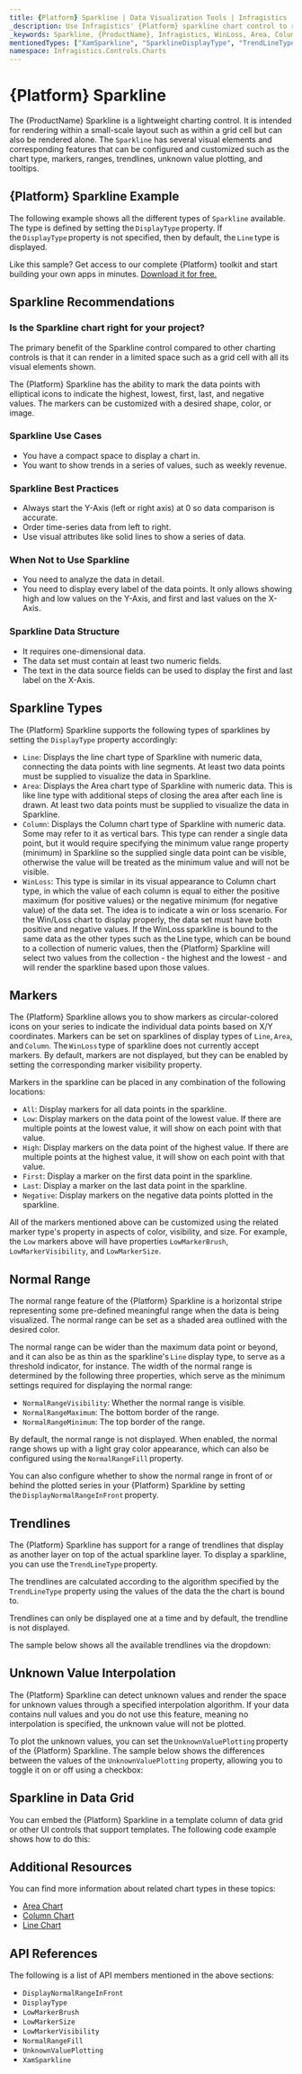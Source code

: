 ```yaml
---
title: {Platform} Sparkline | Data Visualization Tools | Infragistics
_description: Use Infragistics' {Platform} sparkline chart control to render in a small scale layout such as a grid cell or stand alone. Learn about the {ProductName} sparkline chart configurable elements!
_keywords: Sparkline, {ProductName}, Infragistics, WinLoss, Area, Column
mentionedTypes: ["XamSparkline", "SparklineDisplayType", "TrendLineType"]
namespace: Infragistics.Controls.Charts
---
```


# {Platform} Sparkline

The {ProductName} Sparkline is a lightweight charting control. It is intended for rendering within a small-scale layout such as within a grid cell but can also be rendered alone. The `Sparkline` has several visual elements and corresponding features that can be configured and customized such as the chart type, markers, ranges, trendlines, unknown value plotting, and tooltips.

## {Platform} Sparkline Example

The following example shows all the different types of `Sparkline` available. The type is defined by setting the `DisplayType` property. If the `DisplayType` property is not specified, then by default, the `Line` type is displayed.

<code-view style="height: 450px"
           data-demos-base-url="{environment:dvDemosBaseUrl}"
           iframe-src="{environment:dvDemosBaseUrl}/charts/sparkline-display-types"
           github-src="charts/sparkline/display-types"
           alt="{Platform} Sparkline Example" >
</code-view>

<div class="divider--half"></div>

Like this sample? Get access to our complete {Platform} toolkit and start building your own apps in minutes. <a href="{environment:infragisticsBaseUrl}/products/{ProductSpinal}/download">Download it for free.</a>

## Sparkline Recommendations

### Is the Sparkline chart right for your project?

The primary benefit of the Sparkline control compared to other charting controls is that it can render in a limited space such as a grid cell with all its visual elements shown.

The {Platform} Sparkline has the ability to mark the data points with elliptical icons to indicate the highest, lowest, first, last, and negative values. The markers can be customized with a desired shape, color, or image.

### Sparkline Use Cases

- You have a compact space to display a chart in.
- You want to show trends in a series of values, such as weekly revenue.

### Sparkline Best Practices

- Always start the Y-Axis (left or right axis) at 0 so data comparison is accurate.
- Order time-series data from left to right.
- Use visual attributes like solid lines to show a series of data.

### When Not to Use Sparkline

- You need to analyze the data in detail.
- You need to display every label of the data points. It only allows showing high and low values on the Y-Axis, and first and last values on the X-Axis.

### Sparkline Data Structure

- It requires one-dimensional data.
- The data set must contain at least two numeric fields.
- The text in the data source fields can be used to display the first and last label on the X-Axis.

## Sparkline Types

The {Platform} Sparkline supports the following types of sparklines by setting the `DisplayType` property accordingly:

- `Line`:  Displays the line chart type of Sparkline with numeric data, connecting the data points with line segments. At least two data points must be supplied to visualize the data in Sparkline.
- `Area`: Displays the Area chart type of Sparkline with numeric data. This is like line type with additional steps of closing the area after each line is drawn. At least two data points must be supplied to visualize the data in Sparkline.
- `Column`: Displays the Column chart type of Sparkline with numeric data. Some may refer to it as vertical bars. This type can render a single data point, but it would require specifying the minimum value range property (minimum) in Sparkline so the supplied single data point can be visible, otherwise the value will be treated as the minimum value and will not be visible.
- `WinLoss`: This type is similar in its visual appearance to Column chart type, in which the value of each column is equal to either the positive maximum (for positive values) or the negative minimum (for negative value) of the data set. The idea is to indicate a win or loss scenario. For the Win/Loss chart to display properly, the data set must have both positive and negative values. If the WinLoss sparkline is bound to the same data as the other types such as the Line type, which can be bound to a collection of numeric values, then the {Platform} Sparkline will select two values from the collection - the highest and the lowest - and will render the sparkline based upon those values.

<code-view style="height: 450px"
           data-demos-base-url="{environment:dvDemosBaseUrl}"
           iframe-src="{environment:dvDemosBaseUrl}/charts/sparkline-display-types"
           github-src="charts/sparkline/display-types"
           alt="{Platform} Sparkline Example" >
</code-view>

<div class="divider--half"></div>

## Markers

The {Platform} Sparkline allows you to show markers as circular-colored icons on your series to indicate the individual data points based on X/Y coordinates. Markers can be set on sparklines of display types of `Line`, `Area`, and `Column`. The `WinLoss` type of sparkline does not currently accept markers. By default, markers are not displayed, but they can be enabled by setting the corresponding marker visibility property.

Markers in the sparkline can be placed in any combination of the following locations:

- `All`: Display markers for all data points in the sparkline.
- `Low`: Display markers on the data point of the lowest value. If there are multiple points at the lowest value, it will show on each point with that value.
- `High`: Display markers on the data point of the highest value. If there are multiple points at the highest value, it will show on each point with that value.
- `First`: Display a marker on the first data point in the sparkline.
- `Last`: Display a marker on the last data point in the sparkline.
- `Negative`: Display markers on the negative data points plotted in the sparkline.

All of the markers mentioned above can be customized using the related marker type's property in aspects of color, visibility, and size. For example, the `Low` markers above will have properties `LowMarkerBrush`, `LowMarkerVisibility`, and `LowMarkerSize`.

<code-view style="height: 300px"
           data-demos-base-url="{environment:dvDemosBaseUrl}"
           iframe-src="{environment:dvDemosBaseUrl}/charts/sparkline-markers"
           github-src="charts/sparkline/markers" >
</code-view>

<div class="divider--half"></div>

## Normal Range

The normal range feature of the {Platform} Sparkline is a horizontal stripe representing some pre-defined meaningful range when the data is being visualized. The normal range can be set as a shaded area outlined with the desired color.

The normal range can be wider than the maximum data point or beyond, and it can also be as thin as the sparkline's `Line` display type, to serve as a threshold indicator, for instance. The width of the normal range is determined by the following three properties, which serve as the minimum settings required for displaying the normal range:

- `NormalRangeVisibility`: Whether the normal range is visible.
- `NormalRangeMaximum`: The bottom border of the range.
- `NormalRangeMinimum`: The top border of the range.

By default, the normal range is not displayed. When enabled, the normal range shows up with a light gray color appearance, which can also be configured using the `NormalRangeFill` property.

You can also configure whether to show the normal range in front of or behind the plotted series in your {Platform} Sparkline by setting the `DisplayNormalRangeInFront` property.

<code-view style="height: 300px"
           data-demos-base-url="{environment:dvDemosBaseUrl}"
           iframe-src="{environment:dvDemosBaseUrl}/charts/sparkline-normal-range"
           github-src="charts/sparkline/normal-range" >
</code-view>

<div class="divider--half"></div>

## Trendlines

The {Platform} Sparkline has support for a range of trendlines that display as another layer on top of the actual sparkline layer. To display a sparkline, you can use the `TrendLineType` property.

The trendlines are calculated according to the algorithm specified by the `TrendLineType` property using the values of the data the the chart is bound to.

Trendlines can only be displayed one at a time and by default, the trendline is not displayed.

The sample below shows all the available trendlines via the dropdown:

<code-view style="height: 300px"
           data-demos-base-url="{environment:dvDemosBaseUrl}"
           iframe-src="{environment:dvDemosBaseUrl}/charts/sparkline-trendlines"
           github-src="charts/sparkline/trendlines" >
</code-view>

<div class="divider--half"></div>

## Unknown Value Interpolation

The {Platform} Sparkline can detect unknown values and render the space for unknown values through a specified interpolation algorithm. If your data contains null values and you do not use this feature, meaning no interpolation is specified, the unknown value will not be plotted.

To plot the unknown values, you can set the `UnknownValuePlotting` property of the {Platform} Sparkline. The sample below shows the differences between the values of the `UnknownValuePlotting` property, allowing you to toggle it on or off using a checkbox:

<code-view style="height: 300px"
           data-demos-base-url="{environment:dvDemosBaseUrl}"
           iframe-src="{environment:dvDemosBaseUrl}/charts/sparkline-unknown-values"
           github-src="charts/sparkline/unknown-values"  >
</code-view>

<div class="divider--half"></div>


## Sparkline in Data Grid

You can embed the {Platform} Sparkline in a template column of data grid or other UI controls that support templates. The following code example shows how to do this:

<code-view style="height: 600px"
           data-demos-base-url="{environment:dvDemosBaseUrl}"
           iframe-src="{environment:dvDemosBaseUrl}/charts/sparkline-grid"
           github-src="charts/sparkline/grid" >
</code-view>

## Additional Resources

You can find more information about related chart types in these topics:

- [Area Chart](area-chart.md)
- [Column Chart](column-chart.md)
- [Line Chart](line-chart.md)

## API References

The following is a list of API members mentioned in the above sections:

- `DisplayNormalRangeInFront`
- `DisplayType`
- `LowMarkerBrush`
- `LowMarkerSize`
- `LowMarkerVisibility`
- `NormalRangeFill`
- `UnknownValuePlotting`
- `XamSparkline`
